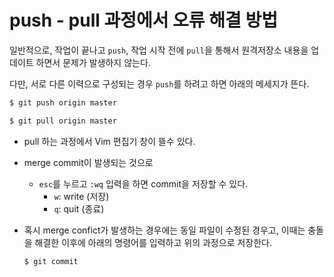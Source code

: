 # push - pull 과정에서 오류 해결 방법



일반적으로, 작업이 끝나고 `push`, 작업 시작 전에 `pull`을 통해서 원격저장소 내용을 업데이트 하면서  문제가 발생하지 않는다.



다만, 서로 다른 이력으로 구성되는 경우 `push`를 하려고 하면 아래의 메세지가 뜬다.

```bash
$ git push origin master

```



```bash
$ git pull origin master
```

* pull 하는 과정에서 Vim 편집기 창이 뜰수 있다.
* merge commit이  발생되는 것으로 
  * `esc`를 누르고 `:wq` 입력을 하면 commit을 저장할 수 있다.
    * `w`: write (저장)
    * `q`: quit (종료)

* 혹시 merge confict가 발생하는 경우에는 동일 파일이 수정된 경우고, 이때는 충돌을 해결한 이후에 아래의 명령어를 입력하고 위의 과정으로 저장한다.

  ```bash
  $ git commit
  ```

  